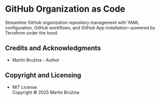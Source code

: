 # GitHub Organization as Code

Streamline GitHub organization repository management with YAML configuration, GitHub workflows, and GitHub App installation—powered by Terraform under the hood.

## Credits and Acknowledgments

- Martin Bružina - Author

## Copyright and Licensing

- MIT License  
  Copyright © 2025 Martin Bružina
